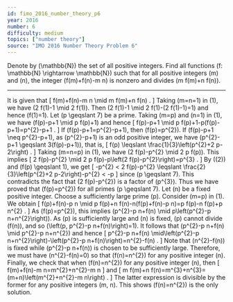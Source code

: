 ```yaml
---
id: fimo_2016_number_theory_p6
year: 2016
number: 6
difficulty: medium
topics: ["number theory"]
source: "IMO 2016 Number Theory Problem 6"
---
```


Denote by \(\mathbb{N}\) the set of all positive integers. Find all functions \(f: \mathbb{N} \rightarrow \mathbb{N}\) such that for all positive integers \(m\) and \(n\), the integer \(f(m)+f(n)-m n\) is nonzero and divides \(m f(m)+n f(n)\).


---
It is given that
\[
f(m)+f(n)-m n \mid m f(m)+n f(n) .
\]
Taking \(m=n=1\) in (1), we have \(2 f(1)-1 \mid 2 f(1)\). Then \(2 f(1)-1 \mid 2 f(1)-(2 f(1)-1)=1\) and hence \(f(1)=1\).
Let \(p \geqslant 7\) be a prime. Taking \(m=p\) and \(n=1\) in (1), we have \(f(p)-p+1 \mid p f(p)+1\) and hence
\[
f(p)-p+1 \mid p f(p)+1-p(f(p)-p+1)=p^{2}-p+1 .
\]
If \(f(p)-p+1=p^{2}-p+1\), then \(f(p)=p^{2}\). If \(f(p)-p+1 \neq p^{2}-p+1\), as \(p^{2}-p+1\) is an odd positive integer, we have \(p^{2}-p+1 \geqslant 3(f(p)-p+1)\), that is,
\[
f(p) \leqslant \frac{1}{3}\left(p^{2}+2 p-2\right) .
\]
Taking \(m=n=p\) in (1), we have \(2 f(p)-p^{2} \mid 2 p f(p)\). This implies
\[
2 f(p)-p^{2} \mid 2 p f(p)-p\left(2 f(p)-p^{2}\right)=p^{3} .
\]
By \((2)\) and \(f(p) \geqslant 1\), we get
\[
-p^{2} < 2 f(p)-p^{2} \leqslant \frac{2}{3}\left(p^{2}+2 p-2\right)-p^{2} < -p
\]
since \(p \geqslant 7\). This contradicts the fact that \(2 f(p)-p^{2}\) is a factor of \(p^{3}\). Thus we have proved that \(f(p)=p^{2}\) for all primes \(p \geqslant 7\).
Let \(n\) be a fixed positive integer. Choose a sufficiently large prime \(p\). Consider \(m=p\) in (1). We obtain
\[
f(p)+f(n)-p n \mid p f(p)+n f(n)-n(f(p)+f(n)-p n)=p f(p)-n f(p)+p n^{2} .
\]
As \(f(p)=p^{2}\), this implies \(p^{2}-p n+f(n) \mid p\left(p^{2}-p n+n^{2}\right)\). As \(p\) is sufficiently large and \(n\) is fixed, \(p\) cannot divide \(f(n)\), and so \(\left(p, p^{2}-p n+f(n)\right)=1\). It follows that \(p^{2}-p n+f(n) \mid p^{2}-p n+n^{2}\) and hence
\[
p^{2}-p n+f(n) \mid\left(p^{2}-p n+n^{2}\right)-\left(p^{2}-p n+f(n)\right)=n^{2}-f(n) .
\]
Note that \(n^{2}-f(n)\) is fixed while \(p^{2}-p n+f(n)\) is chosen to be sufficiently large. Therefore, we must have \(n^{2}-f(n)=0\) so that \(f(n)=n^{2}\) for any positive integer \(n\).
Finally, we check that when \(f(n)=n^{2}\) for any positive integer \(n\), then
\[
f(m)+f(n)-m n=m^{2}+n^{2}-m n
\]
and
\[
m f(m)+n f(n)=m^{3}+n^{3}=(m+n)\left(m^{2}+n^{2}-m n\right) .
\]
The latter expression is divisible by the former for any positive integers \(m, n\). This shows \(f(n)=n^{2}\) is the only solution.
